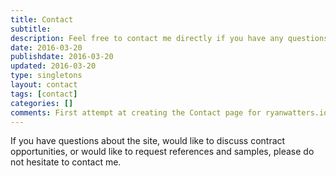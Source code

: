 ```yaml
---
title: Contact
subtitle:
description: Feel free to contact me directly if you have any questions about ryanwatters.io or contract work.
date: 2016-03-20
publishdate: 2016-03-20
updated: 2016-03-20
type: singletons
layout: contact
tags: [contact]
categories: []
comments: First attempt at creating the Contact page for ryanwatters.io
---
```


If you have questions about the site, would like to discuss contract opportunities, or would like to request references and samples, please do not hesitate to contact me.